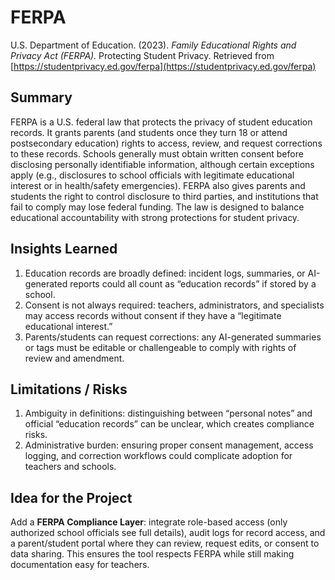 # FERPA
U.S. Department of Education. (2023). *Family Educational Rights and Privacy Act (FERPA).* Protecting Student Privacy. Retrieved from [https://studentprivacy.ed.gov/ferpa](https://studentprivacy.ed.gov/ferpa)

## Summary
FERPA is a U.S. federal law that protects the privacy of student education records. It grants parents (and students once they turn 18 or attend postsecondary education) rights to access, review, and request corrections to these records. Schools generally must obtain written consent before disclosing personally identifiable information, although certain exceptions apply (e.g., disclosures to school officials with legitimate educational interest or in health/safety emergencies). FERPA also gives parents and students the right to control disclosure to third parties, and institutions that fail to comply may lose federal funding. The law is designed to balance educational accountability with strong protections for student privacy.

## Insights Learned
1. Education records are broadly defined: incident logs, summaries, or AI-generated reports could all count as “education records” if stored by a school.  
2. Consent is not always required: teachers, administrators, and specialists may access records without consent if they have a “legitimate educational interest.”  
3. Parents/students can request corrections: any AI-generated summaries or tags must be editable or challengeable to comply with rights of review and amendment.  

## Limitations / Risks
1. Ambiguity in definitions: distinguishing between “personal notes” and official “education records” can be unclear, which creates compliance risks.  
2. Administrative burden: ensuring proper consent management, access logging, and correction workflows could complicate adoption for teachers and schools.  

## Idea for the Project
Add a **FERPA Compliance Layer**: integrate role-based access (only authorized school officials see full details), audit logs for record access, and a parent/student portal where they can review, request edits, or consent to data sharing. This ensures the tool respects FERPA while still making documentation easy for teachers.


